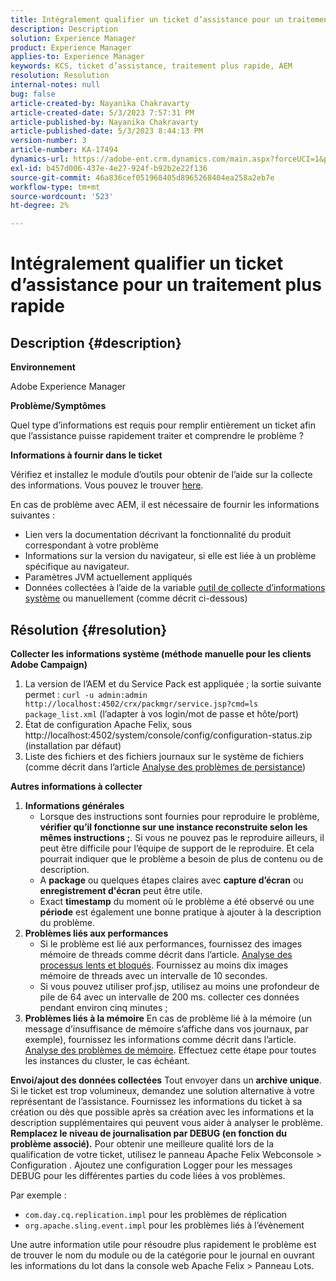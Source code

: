 ```yaml
---
title: Intégralement qualifier un ticket d’assistance pour un traitement plus rapide
description: Description
solution: Experience Manager
product: Experience Manager
applies-to: Experience Manager
keywords: KCS, ticket d’assistance, traitement plus rapide, AEM
resolution: Resolution
internal-notes: null
bug: false
article-created-by: Nayanika Chakravarty
article-created-date: 5/3/2023 7:57:31 PM
article-published-by: Nayanika Chakravarty
article-published-date: 5/3/2023 8:44:13 PM
version-number: 3
article-number: KA-17494
dynamics-url: https://adobe-ent.crm.dynamics.com/main.aspx?forceUCI=1&pagetype=entityrecord&etn=knowledgearticle&id=18461fbc-ece9-ed11-a7c6-6045bd006b25
exl-id: b457d006-437e-4e27-924f-b92b2e22f136
source-git-commit: 46a836cef051968405d8965268404ea258a2eb7e
workflow-type: tm+mt
source-wordcount: '523'
ht-degree: 2%

---
```


# Intégralement qualifier un ticket d’assistance pour un traitement plus rapide

## Description {#description}


<b>Environnement</b>

Adobe Experience Manager

<b>Problème/Symptômes</b>

Quel type d’informations est requis pour remplir entièrement un ticket afin que l’assistance puisse rapidement traiter et comprendre le problème ?

<b>Informations à fournir dans le ticket</b>

Vérifiez et installez le module d’outils pour obtenir de l’aide sur la collecte des informations. Vous pouvez le trouver [here](https://helpx.adobe.com/experience-manager/kb/index/tools.html).

En cas de problème avec AEM, il est nécessaire de fournir les informations suivantes :

- Lien vers la documentation décrivant la fonctionnalité du produit correspondant à votre problème
- Informations sur la version du navigateur, si elle est liée à un problème spécifique au navigateur.
- Paramètres JVM actuellement appliqués
- Données collectées à l’aide de la variable [outil de collecte d’informations système](https://helpx.adobe.com/experience-manager/kb/support-info-collector.html) ou manuellement (comme décrit ci-dessous)



## Résolution {#resolution}

<b>Collecter les informations système (méthode manuelle pour les clients Adobe Campaign)</b>
1. La version de l’AEM et du Service Pack est appliquée ; la sortie suivante permet : `curl -u admin:admin http://localhost:4502/crx/packmgr/service.jsp?cmd=ls  package_list.xml` (l’adapter à vos login/mot de passe et hôte/port)
2. État de configuration Apache Felix, sous http://localhost:4502/system/console/config/configuration-status.zip (installation par défaut)
3. Liste des fichiers et des fichiers journaux sur le système de fichiers (comme décrit dans l’article [Analyse des problèmes de persistance](https://helpx.adobe.com/experience-manager/kb/AnalyzePersistenceProblems.html))

<b>Autres informations à collecter</b>
1. <b>Informations générales</b>
   - Lorsque des instructions sont fournies pour reproduire le problème, <b>vérifier qu’il fonctionne sur une instance reconstruite selon les mêmes instructions ;</b>. Si vous ne pouvez pas le reproduire ailleurs, il peut être difficile pour l’équipe de support de le reproduire. Et cela pourrait indiquer que le problème a besoin de plus de contenu ou de description.
   - A <b>package</b> ou quelques étapes claires avec <b>capture d’écran</b> ou <b>enregistrement d&#39;écran</b> peut être utile.
   - Exact <b>timestamp</b> du moment où le problème a été observé ou une <b>période</b> est également une bonne pratique à ajouter à la description du problème.
2. <b>Problèmes liés aux performances</b>
   - Si le problème est lié aux performances, fournissez des images mémoire de threads comme décrit dans l’article. [Analyse des processus lents et bloqués](https://helpx.adobe.com/fr/experience-manager/kb/AnalyzeSlowAndBlockedProcesses.html). Fournissez au moins dix images mémoire de threads avec un intervalle de 10 secondes.
   - Si vous pouvez utiliser prof.jsp, utilisez au moins une profondeur de pile de 64 avec un intervalle de 200 ms. collecter ces données pendant environ cinq minutes ;
3. <b>Problèmes liés à la mémoire</b>    En cas de problème lié à la mémoire (un message d’insuffisance de mémoire s’affiche dans vos journaux, par exemple), fournissez les informations comme décrit dans l’article. [Analyse des problèmes de mémoire](https://experienceleague.adobe.com/docs/experience-cloud-kcs/kbarticles/KA-17482.html?lang=fr). Effectuez cette étape pour toutes les instances du cluster, le cas échéant.

<b>Envoi/ajout des données collectées</b>
Tout envoyer dans un <b>archive unique</b>. Si le ticket est trop volumineux, demandez une solution alternative à votre représentant de l’assistance. Fournissez les informations du ticket à sa création ou dès que possible après sa création avec les informations et la description supplémentaires qui peuvent vous aider à analyser le problème.
<b>Remplacez le niveau de journalisation par DEBUG (en fonction du problème associé).</b>
Pour obtenir une meilleure qualité lors de la qualification de votre ticket, utilisez le panneau Apache Felix Webconsole > Configuration . Ajoutez une configuration Logger pour les messages DEBUG pour les différentes parties du code liées à vos problèmes.

Par exemple :

- `com.day.cq.replication.impl` pour les problèmes de réplication
- `org.apache.sling.event.impl` pour les problèmes liés à l’évènement



Une autre information utile pour résoudre plus rapidement le problème est de trouver le nom du module ou de la catégorie pour le journal en ouvrant les informations du lot dans la console web Apache Felix > Panneau Lots.

